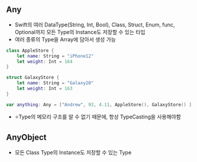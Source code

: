 ## Any
 - Swift의 여러 DataType(String, Int, Bool), Class, Struct, Enum, func, Optional까지 모든 Type의 Instance도 저장할 수 있는 타입
 - 여러 종류의 Type을 Array에 담아서 생성 가능
```swift
class AppleStore {
    let name: String = "iPhone12"
    let weight: Int = 164
}

struct GalaxyStore {
    let name: String = "Galaxy20"
    let weight: Int = 163
}

var anything: Any = ["Andrew", 93, 4.11, AppleStore(), GalaxyStore() ]
```
 - ⭐️Type의 메모리 구조를 알 수 없기 때문에, 항상 TypeCasting을 사용해야함
 ## AnyObject
 - 모든 Class Type의 Instance도 저장할 수 있는 Type
